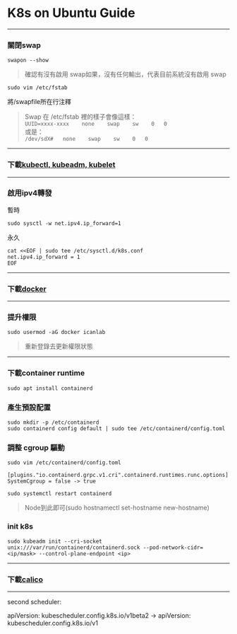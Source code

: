 # K8s on Ubuntu Guide

---
### 關閉swap
```
swapon --show
```
> 確認有沒有啟用 swap如果，沒有任何輸出，代表目前系統沒有啟用 swap
```
sudo vim /etc/fstab 
```
將/swapfile所在行注釋
>Swap 在 /etc/fstab 裡的樣子會像這樣： \
```UUID=xxxx-xxxx    none    swap    sw    0   0``` \
或是： \
```/dev/sdX#   none    swap    sw    0   0```

---
### 下載[kubectl, kubeadm, kubelet](https://kubernetes.io/docs/setup/)
---
### 啟用ipv4轉發
暫時
```
sudo sysctl -w net.ipv4.ip_forward=1
```
永久
```
cat <<EOF | sudo tee /etc/sysctl.d/k8s.conf
net.ipv4.ip_forward = 1
EOF
```
---
### 下載[docker](https://docs.docker.com/engine/install/ubuntu/)
---
### 提升權限
```
sudo usermod -aG docker icanlab
```
>重新登錄去更新權限狀態

---
### 下載container runtime
```
sudo apt install containerd
```

### 產生預設配置
```
sudo mkdir -p /etc/containerd
sudo containerd config default | sudo tee /etc/containerd/config.toml
```
### 調整 cgroup 驅動
```
sudo vim /etc/containerd/config.toml
```
```
[plugins."io.containerd.grpc.v1.cri".containerd.runtimes.runc.options]
SystemCgroup = false -> true
```
```
sudo systemctl restart containerd
```
> Node到此即可(sudo hostnamectl set-hostname new-hostname)
### init k8s
```
sudo kubeadm init --cri-socket unix:///var/run/containerd/containerd.sock --pod-network-cidr=<ip/mask> --control-plane-endpoint <ip>
```
---
### 下載[calico](https://docs.tigera.io/calico/latest/getting-started/kubernetes/quickstart)
---
second scheduler:


apiVersion: kubescheduler.config.k8s.io/v1beta2 -> apiVersion: kubescheduler.config.k8s.io/v1
